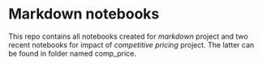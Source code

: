 # Markdown notebooks

This repo contains all notebooks created for _markdown_ project and two recent notebooks for impact of _competitive pricing_ project. The latter can be found in folder named comp_price.

